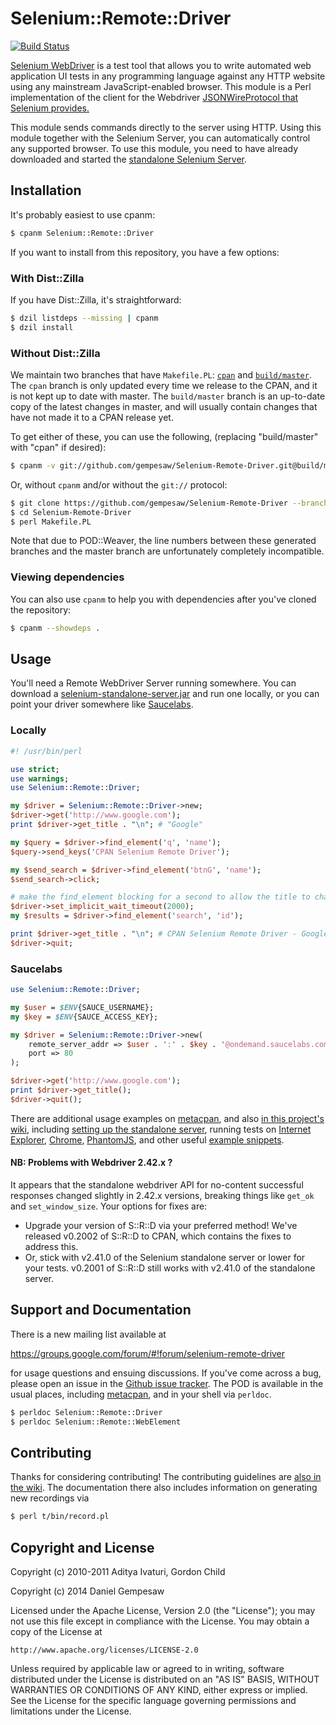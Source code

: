 # Selenium::Remote::Driver

[![Build Status](https://travis-ci.org/gempesaw/Selenium-Remote-Driver.svg?branch=master)](https://travis-ci.org/gempesaw/Selenium-Remote-Driver)

[Selenium WebDriver][wd] is a test tool that allows you to write
automated web application UI tests in any programming language against
any HTTP website using any mainstream JavaScript-enabled browser. This
module is a Perl implementation of the client for the Webdriver
[JSONWireProtocol that Selenium provides.][jsonwire]

This module sends commands directly to the server using HTTP. Using
this module together with the Selenium Server, you can automatically
control any supported browser. To use this module, you need to have
already downloaded and started the
[standalone Selenium Server][standalone].

[wd]: https://code.google.com/p/selenium/
[jsonwire]: https://code.google.com/p/selenium/wiki/JsonWireProtocol
[standalone]: http://selenium-release.storage.googleapis.com/index.html

## Installation

It's probably easiest to use cpanm:

```bash
$ cpanm Selenium::Remote::Driver
```

If you want to install from this repository, you have a few options:

### With Dist::Zilla

If you have Dist::Zilla, it's straightforward:

```bash
$ dzil listdeps --missing | cpanm
$ dzil install
```

### Without Dist::Zilla

We maintain two branches that have `Makefile.PL`:
[`cpan`][cpan-branch] and [`build/master`][bm-branch]. The `cpan`
branch is only updated every time we release to the CPAN, and it is
not kept up to date with master. The `build/master` branch is an
up-to-date copy of the latest changes in master, and will usually
contain changes that have not made it to a CPAN release yet.

To get either of these, you can use the following, (replacing
"build/master" with "cpan" if desired):

```bash
$ cpanm -v git://github.com/gempesaw/Selenium-Remote-Driver.git@build/master
```

Or, without `cpanm` and/or without the `git://` protocol:

```bash
$ git clone https://github.com/gempesaw/Selenium-Remote-Driver --branch build/master --single-branch --depth 1
$ cd Selenium-Remote-Driver
$ perl Makefile.PL
```

Note that due to POD::Weaver, the line numbers between these generated
branches and the master branch are unfortunately completely
incompatible.

[cpan-branch]: https://github.com/gempesaw/Selenium-Remote-Driver/tree/cpan
[bm-branch]: https://github.com/gempesaw/Selenium-Remote-Driver/tree/build/master

### Viewing dependencies

You can also use `cpanm` to help you with dependencies after you've
cloned the repository:

```bash
$ cpanm --showdeps .
```

## Usage

You'll need a Remote WebDriver Server running somewhere. You can
download a [selenium-standalone-server.jar][standalone] and run one
locally, or you can point your driver somewhere like [Saucelabs][s].

[s]: http://saucelabs.com

### Locally

```perl
#! /usr/bin/perl

use strict;
use warnings;
use Selenium::Remote::Driver;

my $driver = Selenium::Remote::Driver->new;
$driver->get('http://www.google.com');
print $driver->get_title . "\n"; # "Google"

my $query = $driver->find_element('q', 'name');
$query->send_keys('CPAN Selenium Remote Driver');

my $send_search = $driver->find_element('btnG', 'name');
$send_search->click;

# make the find_element blocking for a second to allow the title to change
$driver->set_implicit_wait_timeout(2000);
my $results = $driver->find_element('search', 'id');

print $driver->get_title . "\n"; # CPAN Selenium Remote Driver - Google Search
$driver->quit;
```

### Saucelabs

```perl
use Selenium::Remote::Driver;

my $user = $ENV{SAUCE_USERNAME};
my $key = $ENV{SAUCE_ACCESS_KEY};

my $driver = Selenium::Remote::Driver->new(
    remote_server_addr => $user . ':' . $key . '@ondemand.saucelabs.com',
    port => 80
);

$driver->get('http://www.google.com');
print $driver->get_title();
$driver->quit();
```

There are additional usage examples on [metacpan][meta], and also
[in this project's wiki][wiki], including
[setting up the standalone server][setup], running tests on
[Internet Explorer][ie], [Chrome][chrome], [PhantomJS][pjs], and other
useful [example snippets][ex].

[wiki]: https://github.com/gempesaw/Selenium-Remote-Driver/wiki
[setup]: https://github.com/gempesaw/Selenium-Remote-Driver/wiki/Getting-Started-with-Selenium%3A%3ARemote%3A%3ADriver
[ie]: https://github.com/gempesaw/Selenium-Remote-Driver/wiki/IE-browser-automation
[chrome]: https://github.com/gempesaw/Selenium-Remote-Driver/wiki/Chrome-browser-automation
[pjs]: https://github.com/gempesaw/Selenium-Remote-Driver/wiki/PhantomJS-Headless-Browser-Automation
[ex]: https://github.com/gempesaw/Selenium-Remote-Driver/wiki/Example-Snippets

#### NB: Problems with Webdriver 2.42.x ?

It appears that the standalone webdriver API for no-content successful
responses changed slightly in 2.42.x versions, breaking things like
`get_ok` and `set_window_size`. Your options for fixes are:

* Upgrade your version of S::R::D via your preferred method! We've
  released v0.2002 of S::R::D to CPAN, which contains the fixes to
  address this.
* Or, stick with v2.41.0 of the Selenium standalone server or lower
  for your tests. v0.2001 of S::R::D still works with v2.41.0 of the
  standalone server.

## Support and Documentation

There is a new mailing list available at

https://groups.google.com/forum/#!forum/selenium-remote-driver

for usage questions and ensuing discussions. If you've come across a
bug, please open an issue in the [Github issue tracker][issue]. The
POD is available in the usual places, including [metacpan][meta], and
in your shell via `perldoc`.

```bash
$ perldoc Selenium::Remote::Driver
$ perldoc Selenium::Remote::WebElement
```

[issue]: https://github.com/gempesaw/Selenium-Remote-Driver/issues
[meta]: https://metacpan.org/pod/Selenium::Remote::Driver

## Contributing

Thanks for considering contributing! The contributing guidelines are
[also in the wiki][contrib]. The documentation there also includes
information on generating new recordings via

```bash
$ perl t/bin/record.pl
```

[contrib]: https://github.com/gempesaw/Selenium-Remote-Driver/wiki/Contribution-Guide

## Copyright and License

Copyright (c) 2010-2011 Aditya Ivaturi, Gordon Child

Copyright (c) 2014 Daniel Gempesaw

Licensed under the Apache License, Version 2.0 (the "License");
you may not use this file except in compliance with the License.
You may obtain a copy of the License at

    http://www.apache.org/licenses/LICENSE-2.0

Unless required by applicable law or agreed to in writing, software
distributed under the License is distributed on an "AS IS" BASIS,
WITHOUT WARRANTIES OR CONDITIONS OF ANY KIND, either express or implied.
See the License for the specific language governing permissions and
limitations under the License.
